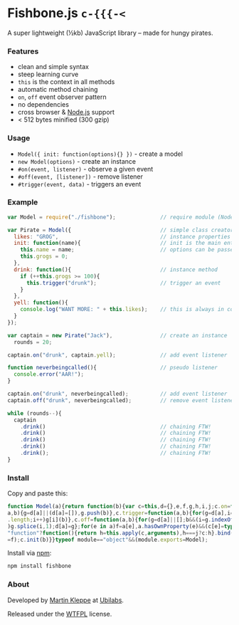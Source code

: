 # Fishbone.js `c-{{{-<`

A super lightweight (½kb) JavaScript library – made for hungy pirates.

### Features

* clean and simple syntax
* steep learning curve
* `this` is the context in all methods
* automatic method chaining
* `on`, `off` event observer pattern
* no dependencies
* cross browser & [Node.js](http://nodejs.org) support
* < 512 bytes minified (300 gzip)

### Usage

* `Model({ init: function(options){} })` - create a model
* `new Model(options)` - create an instance
* `#on(event, listener)` - observe a given event
* `#off(event, [listener])` - remove listener
* `#trigger(event, data)` - triggers an event

### Example

```js
var Model = require("./fishbone");              // require module (Node only)

var Pirate = Model({                            // simple class creator
  likes: "GROG",                                // instance properties
  init: function(name){                         // init is the main entrance
    this.name = name;                           // options can be passed
    this.grogs = 0;
  },
  drink: function(){                            // instance method
    if (++this.grogs >= 100){
      this.trigger("drunk");                    // trigger an event
    }
  },
  yell: function(){
    console.log("WANT MORE: " + this.likes);    // this is always in context
  }
});

var captain = new Pirate("Jack"),               // create an instance
  rounds = 20;

captain.on("drunk", captain.yell);              // add event listener

function neverbeingcalled(){                    // pseudo listener
  console.error("AAR!");
}

captain.on("drunk", neverbeingcalled);          // add event listener
captain.off("drunk", neverbeingcalled);         // remove event listener

while (rounds--){ 
  captain
    .drink()                                    // chaining FTW!
    .drink()                                    // chaining FTW!
    .drink()                                    // chaining FTW!
    .drink()                                    // chaining FTW!
    .drink();                                   // chaining FTW!
}
```

### Install

Copy and paste this:

```js
function Model(a){return function(b){var c=this,d={},e,f,g,h,i,j;c.on=function(
a,b){g=d[a]||(d[a]=[]),g.push(b)},c.trigger=function(a,b){for(g=d[a],i=0;g&&i<g
.length;i++)g[i](b)},c.off=function(a,b){for(g=d[a]||[];b&&(i=g.indexOf(b))>-1;
)g.splice(i,1);d[a]=g};for(e in a)f=a[e],a.hasOwnProperty(e)&&(c[e]=typeof f==
"function"?function(){return h=this.apply(c,arguments),h===j?c:h}.bind(f):c[e]
=f);c.init(b)}}typeof module=="object"&&(module.exports=Model);
```

Install via [npm](https://npmjs.org/package/fishbone):

```sh
npm install fishbone
```


### About

Developed by [Martin Kleppe](https://plus.google.com/103747379090421872359) at [Ubilabs](http://www.ubilabs.net).

Released under the [WTFPL](http://en.wikipedia.org/wiki/WTFPL) license.